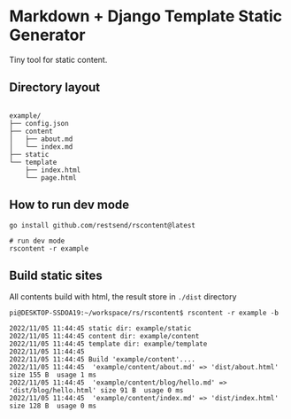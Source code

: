 # Markdown + Django Template Static Generator

Tiny tool for static content.

## Directory layout
```shell

example/
├── config.json
├── content
│   ├── about.md
│   └── index.md
├── static
└── template
    ├── index.html
    └── page.html
```

## How to run dev mode
```shell
go install github.com/restsend/rscontent@latest

# run dev mode
rscontent -r example
```
## Build static sites
All contents build with html, the result store in `./dist` directory

```shell
pi@DESKTOP-SSDOA19:~/workspace/rs/rscontent$ rscontent -r example -b

2022/11/05 11:44:45 static dir: example/static
2022/11/05 11:44:45 content dir: example/content
2022/11/05 11:44:45 template dir: example/template
2022/11/05 11:44:45 
2022/11/05 11:44:45 Build 'example/content'....
2022/11/05 11:44:45  'example/content/about.md' => 'dist/about.html' size 155 B  usage 1 ms
2022/11/05 11:44:45  'example/content/blog/hello.md' => 'dist/blog/hello.html' size 91 B  usage 0 ms
2022/11/05 11:44:45  'example/content/index.md' => 'dist/index.html' size 128 B  usage 0 ms
```
